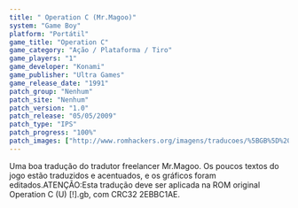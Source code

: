 ```yaml
---
title: " Operation C (Mr.Magoo)"
system: "Game Boy"
platform: "Portátil"
game_title: "Operation C"
game_category: "Ação / Plataforma / Tiro"
game_players: "1"
game_developer: "Konami"
game_publisher: "Ultra Games"
game_release_date: "1991"
patch_group: "Nenhum"
patch_site: "Nenhum"
patch_version: "1.0"
patch_release: "05/05/2009"
patch_type: "IPS"
patch_progress: "100%"
patch_images: ["http://www.romhackers.org/imagens/traducoes/%5BGB%5D%20Operation%20C%20-%20Mr.Magoo%20-%201.png","http://www.romhackers.org/imagens/traducoes/%5BGB%5D%20Operation%20C%20-%20Mr.Magoo%20-%202.png","http://www.romhackers.org/imagens/traducoes/%5BGB%5D%20Operation%20C%20-%20Mr.Magoo%20-%203.png"]
---
```

Uma boa tradução do tradutor freelancer Mr.Magoo. Os poucos textos do jogo estão traduzidos e acentuados, e os gráficos foram editados.ATENÇÃO:Esta tradução deve ser aplicada na ROM original Operation C (U) [!].gb, com CRC32 2EBBC1AE.